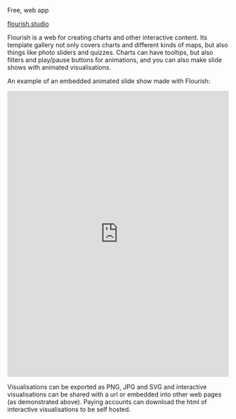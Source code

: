 Free, web app

[flourish.studio](https://flourish.studio/)

Flourish is a web for creating charts and other interactive content. Its template gallery not only covers charts and different kinds of maps, but also things like photo sliders and quizzes. Charts can have tooltips, but also filters and play/pause buttons for animations, and you can also make slide shows with animated visualisations.

An example of an embedded animated slide show made with Flourish:

<iframe src='https://flo.uri.sh/story/321221/embed?auto=1' width='100%' height='650px' style='border: none;'></iframe>

Visualisations can be exported as PNG, JPG and SVG and interactive visualisations can be shared with a url or embedded into other web pages (as demonstrated above). Paying accounts can download the html of interactive visualisations to be self hosted.